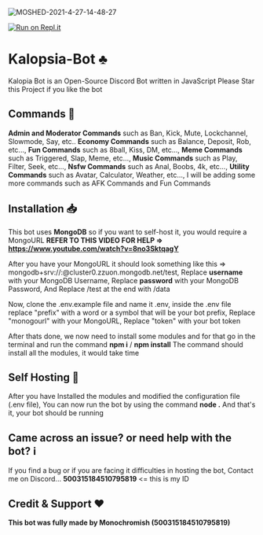 ![MOSHED-2021-4-27-14-48-27](https://user-images.githubusercontent.com/79590499/116218250-f8a58800-a767-11eb-86fa-9c1ea5797100.jpg)

[![Run on Repl.it](https://replit.com/badge/github/Monochromish/Kalopsia-Bot)](https://repl.it/github/Monchromish/Kalopsia-Bot)
# Kalopsia-Bot ♣️
Kalopia Bot is an Open-Source Discord Bot written in JavaScript
Please Star this Project if you like the bot

## Commands 🤖
**Admin and Moderator Commands** such as Ban, Kick, Mute, Lockchannel, Slowmode, Say, etc..
**Economy Commands** such as Balance, Deposit, Rob, etc...,
**Fun Commands** such as 8ball, Kiss, DM, etc...,
**Meme Commands** such as Triggered, Slap, Meme, etc...,
**Music Commands** such as Play, Filter, Seek, etc...,
**Nsfw Commands** such as Anal, Boobs, 4k, etc...,
**Utility Commands** such as Avatar, Calculator, Weather, etc...,
I will be adding some more commands such as AFK Commands and Fun Commands

## Installation 📥

This bot uses **MongoDB** so if you want to self-host it, you would require a MongoURL
**REFER TO THIS VIDEO FOR HELP => https://www.youtube.com/watch?v=8no3SktqagY**

After you have your MongoURL
it should look something like this => mongodb+srv://<username>:<password>@cluster0.zzuon.mongodb.net/test,
Replace **username** with your MongoDB Username,
Replace **password** with your MongoDB Password,
And Replace /test at the end with /data
  
Now, clone the .env.example file and name it .env,
inside the .env file replace "prefix" with a word or a symbol that will be your bot prefix,
Replace "monogourl" with your MongoURL,
Replace "token" with your bot token

After thats done, we now need to install some modules and for that go in the terminal and run the command **npm i** / **npm install**
The command should install all the modules, it would take time

## Self Hosting 🚩

After you have Installed the modules and modified the configuration file (.env file), You can now run the bot by using the command **node .**
And that's it, your bot should be running

## Came across an issue? or need help with the bot? ℹ️

If you find a bug or if you are facing it difficulties in hosting the bot, Contact me on Discord... **500315184510795819** <= this is my ID

## Credit & Support ❤️

**This bot was fully made by Monochromish (500315184510795819)**
